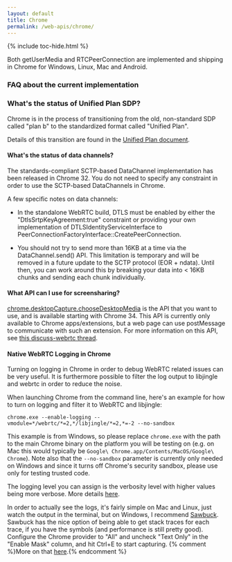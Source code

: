 ```yaml
---
layout: default
title: Chrome
permalink: /web-apis/chrome/
---
```



{% include toc-hide.html %}


Both getUserMedia and RTCPeerConnection are implemented and shipping in Chrome
for Windows, Linux, Mac and Android.


### FAQ about the current implementation

### What's the status of Unified Plan SDP?

Chrome is in the process of transitioning from the old, non-standard SDP
called "plan b" to the standardized format called "Unified Plan".

Details of this transition are found in the [Unified Plan document](unified-plan).

#### What's the status of data channels?

The standards-compliant SCTP-based DataChannel implementation has been
released in Chrome 32. You do not need to specify any constraint in order to
use the SCTP-based DataChannels in Chrome.

A few specific notes on data channels:

  * In the standalone WebRTC build, DTLS must be enabled by either the
    "DtlsSrtpKeyAgreement:true" constraint or providing your own
    implementation of DTLSIdentityServiceInterface to
    PeerConnectionFactoryInterface::CreatePeerConnection.

  * You should not try to send more than 16KB at a time via the
    DataChannel.send() API. This limitation is temporary and will be removed
    in a future update to the SCTP protocol (EOR + ndata). Until then, you can
    work around this by breaking your data into < 16KB chunks and sending each
    chunk individually.

#### What API can I use for screensharing?

[chrome.desktopCapture.chooseDesktopMedia][1] is the API that you want to use,
and is available starting with Chrome 34. This API is currently only available
to Chrome apps/extensions, but a web page can use postMessage to communicate
with such an extension. For more information on this API, see
[this discuss-webrtc thread][2].


#### Native WebRTC Logging in Chrome

Turning on logging in Chrome in order to debug WebRTC related issues can be
very useful. It is furthermore possible to filter the log output to libjingle
and webrtc in order to reduce the noise.

When launching Chrome from the command line, here's an example for how to turn
on logging and filter it to WebRTC and libjingle:

~~~~~
chrome.exe --enable-logging --vmodule=*/webrtc/*=2,*/libjingle/*=2,*=-2 --no-sandbox
~~~~~

This example is from Windows, so please replace `chrome.exe` with the path to
the main Chrome binary on the platform you will be testing on (e.g. on Mac
this would typically be `Google\ Chrome.app/Contents/MacOS/Google\ Chrome`).
Note also that the `--no-sandbox` parameter is currently only needed on
Windows and since it turns off Chrome's security sandbox, please use only for
testing trusted code.

The logging level you can assign is the verbosity level with higher values
being more verbose. More details [here][3].

In order to actually see the logs, it's fairly simple on Mac and Linux, just
watch the output in the terminal, but on Windows, I recommend [Sawbuck][4].
Sawbuck has the nice option of being able to get stack traces for each trace,
if you have the symbols (and performance is still pretty good). Configure the
Chrome provider to "All" and uncheck "Text Only" in the "Enable Mask" column,
and hit Ctrl+E to start capturing. {% comment %}More on that [here][5].{% endcomment %}

[1]: https://developer.chrome.com/extensions/desktopCapture#method-chooseDesktopMedia
[2]: https://groups.google.com/forum/#!msg/discuss-webrtc/j6jmyBFt9QI/6cjiksWiYaEJ
[3]: https://www.chromium.org/for-testers/enable-logging
[4]: https://code.google.com/p/sawbuck/
[5]: https://wiki.corp.google.com/twiki/bin/view/Main/SawbuckProject


